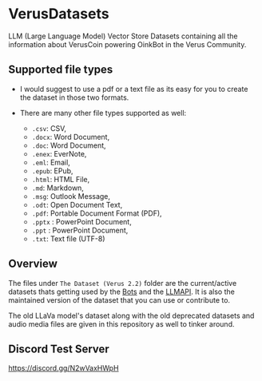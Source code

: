 # VerusDatasets
LLM (Large Language Model) Vector Store Datasets containing all the information about VerusCoin powering OinkBot in the Verus Community.

## Supported file types

- I would suggest to use a pdf or a text file as its easy for you to create the dataset in those two formats.
- There are many other file types supported as well:

   - `.csv`: CSV,
   - `.docx`: Word Document,
   - `.doc`: Word Document,
   - `.enex`: EverNote,
   - `.eml`: Email,
   - `.epub`: EPub,
   - `.html`: HTML File,
   - `.md`: Markdown,
   - `.msg`: Outlook Message,
   - `.odt`: Open Document Text,
   - `.pdf`: Portable Document Format (PDF),
   - `.pptx` : PowerPoint Document,
   - `.ppt` : PowerPoint Document,
   - `.txt`: Text file (UTF-8)
 
## Overview

The files under `The Dataset (Verus 2.2)` folder are the current/active datasets thats getting used by the [Bots](https://github.com/Shreyas-ITB/Verus-LLMBots) and the [LLMAPI](https://github.com/Shreyas-ITB/Verus-LLMAPI). It is also the maintained version of the dataset that you can use or contribute to.

The old LLaVa model's dataset along with the old deprecated datasets and audio media files are given in this repository as well to tinker around.

## Discord Test Server

https://discord.gg/N2wVaxHWpH
